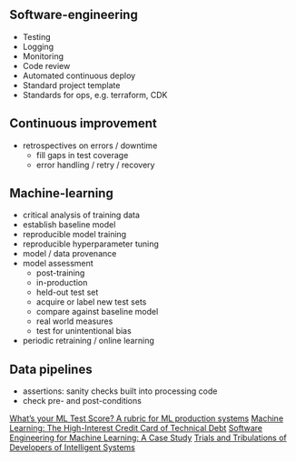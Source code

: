 ## Software-engineering
- Testing
- Logging
- Monitoring
- Code review
- Automated continuous deploy
- Standard project template
- Standards for ops, e.g. terraform, CDK

## Continuous improvement
- retrospectives on errors / downtime
  - fill gaps in test coverage
  - error handling / retry / recovery

## Machine-learning
- critical analysis of training data
- establish baseline model
- reproducible model training
- reproducible hyperparameter tuning
- model / data provenance
- model assessment
  - post-training
  - in-production
  - held-out test set
  - acquire or label new test sets
  - compare against baseline model
  - real world measures
  - test for unintentional bias
- periodic retraining / online learning

## Data pipelines
- assertions: sanity checks built into processing code
- check pre- and post-conditions



[What’s your ML Test Score? A rubric for ML production systems][1]
[Machine Learning: The High-Interest Credit Card of Technical Debt][2]
[Software Engineering for Machine Learning: A Case Study][3]
[Trials and Tribulations of Developers of Intelligent Systems][4]

[1]: https://ai.google/research/pubs/pub45742
[2]: https://ai.google/research/pubs/pub43146
[3]: https://www.microsoft.com/en-us/research/uploads/prod/2019/03/amershi-icse-2019_Software_Engineering_for_Machine_Learning.pdf
[4]: http://web.engr.oregonstate.edu/~burnett/reprints.html




